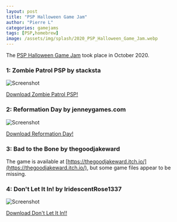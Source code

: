```yaml
---
layout: post
title: "PSP Halloween Game Jam"
author: "Pierre L"
categories: gamejams
tags: [PSP,homebrew]
image: /assets/img/splash/2020_PSP_Halloween_Game_Jam.webp
---
```


The [PSP Halloween Game Jam](https://itch.io/jam/2020-psp-halloween-game-jam) took place in October 2020.

### 1: Zombie Patrol PSP by stacksta

![Screenshot](https://github.com/PSP-Archive/PSP-Archive.github.io/raw/gh-pages/assets/img/snaps/ZOMB01673_00003.webp)

<a href="https://archive.org/details/zombie-patrol-psp.-7z">Download Zombie Patrol PSP!</a>

### 2: Reformation Day by jenneygames.com

![Screenshot](https://github.com/PSP-Archive/PSP-Archive.github.io/raw/gh-pages/assets/img/snaps/reformationday.webp)

<a href="https://archive.org/details/reformation_day.7z">Download Reformation Day!</a>

### 3: Bad to the Bone by thegoodjakeward

The game is available at [https://thegoodjakeward.itch.io/](https://thegoodjakeward.itch.io/), but some game files appear to be missing.

### 4: Don't Let It In! by IridescentRose1337

![Screenshot](https://github.com/PSP-Archive/PSP-Archive.github.io/raw/gh-pages/assets/img/snaps/HALL01350_00000.webp)

<a href="https://archive.org/details/halloween-game.-7z">Download Don't Let It In!!</a>
